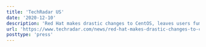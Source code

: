 ```yaml
---
title: 'TechRadar US'
date: '2020-12-10'
description: 'Red Hat makes drastic changes to CentOS, leaves users fuming'
url: 'https://www.techradar.com/news/red-hat-makes-drastic-changes-to-centos-leaves-users-fuming'
posttype: 'press'
---
```

